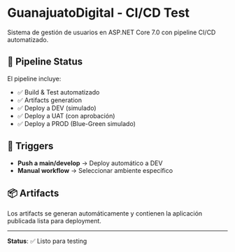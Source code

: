 # GuanajuatoDigital - CI/CD Test

Sistema de gestión de usuarios en ASP.NET Core 7.0 con pipeline CI/CD automatizado.

## 🚀 Pipeline Status

El pipeline incluye:
- ✅ Build & Test automatizado
- ✅ Artifacts generation
- ✅ Deploy a DEV (simulado)
- ✅ Deploy a UAT (con aprobación)
- ✅ Deploy a PROD (Blue-Green simulado)

## 🔄 Triggers

- **Push a main/develop** → Deploy automático a DEV
- **Manual workflow** → Seleccionar ambiente específico

## 📦 Artifacts

Los artifacts se generan automáticamente y contienen la aplicación publicada lista para deployment.

---

**Status**: ✅ Listo para testing
